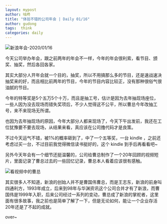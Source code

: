 ```yaml
---
layout: mypost
author: 咕咚
title: "体验不错的公司年会 | Daily 01/16"
author: gudong
tags:  think
categories: daily
---
```



![新浪年会-2020/01/16](https://cdn.jsdelivr.net/gh/maoruibin/assets/pic/2020/img-f7502e17a4a47700e34a97d3f8fb9f05.jpg)

今天公司举办年会，跟之前两年的年会不一样，今年的年会很利索，看节目、颁奖、抽奖，然后各回各家。

其实大部分人开年会就一个目的，抽奖，所以不用搞那么多的节目，还是速战速决抽奖来的好，而且相比前两年的节目，今年的节目内容比较正，没有那种很俗气很油腻的节目。

今年的特等奖是5个五万5个十万，而且是抽工号，估计是因为去年抽现场座位，一些人因为没去现场而错失奖项后，不少人觉得这不公平，所以曹总今年改抽工号，来不来现场无所谓。

也因为去年抽现场的原因，今年大部分人都来现场了，今天下午出发前，我还在工位犹豫要不要去现场，从结果来看，真应该在公司撸代码才是良策。

不过今天运气不错，被1%的概率砸到了，中了一个五等奖，一台 kindle ，之前还考虑过买一台，不过目前我觉得微信读书挺好的，这个 kindle 到手后再看看吧~

另外今天年会有一个细节还挺温馨的，公司给曹总制作了一个20年回顾的视频短片，里面记录了曹总过去的一些回忆记录，曹总本人看着应该很有感触。

![看视频中的曹总](https://cdn.jsdelivr.net/gh/maoruibin/assets/pic/2020/IMG_20200116_174420.jpg)

其实很多人不知道，新浪的创始人并不是曹国伟曹总，而是王志东，新浪的前身叫四通利方，1993年成立，后来到98年与华渊资讯这个公司合并才有了新浪，而曹国伟是1999年入职，后来公司经过一系列的变动，曹总成了新浪的掌舵者，这里面有很多故事，我之前也是简单了解了一下，但是无论如何，能让一个企业存活20年还是了不起的成就。

over~
